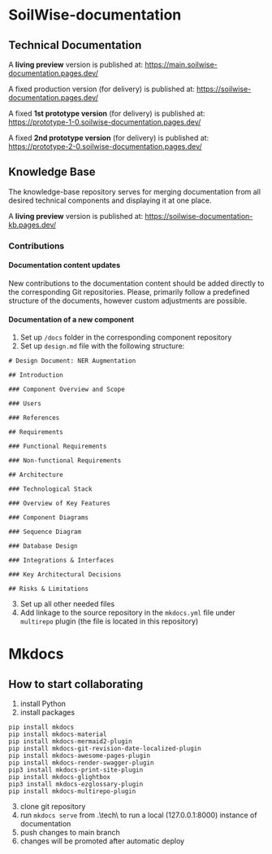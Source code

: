 # SoilWise-documentation

## Technical Documentation
A **living preview** version is published at: https://main.soilwise-documentation.pages.dev/

A fixed production version (for delivery) is published at: https://soilwise-documentation.pages.dev/

A fixed **1st prototype version** (for delivery) is published at: https://prototype-1-0.soilwise-documentation.pages.dev/

A fixed **2nd prototype version** (for delivery) is published at: https://prototype-2-0.soilwise-documentation.pages.dev/

## Knowledge Base

The knowledge-base repository serves for merging documentation from all desired technical components and displaying it at one place.

A **living preview** version is published at:  https://soilwise-documentation-kb.pages.dev/

### Contributions

#### Documentation content updates

New contributions to the documentation content should be added directly to the corresponding Git repositories. Please, primarily follow a predefined structure of the documents, however custom adjustments are possible.

#### Documentation of a new component

1. Set up `/docs` folder in the corresponding component repository
2. Set up `design.md` file with the following structure:

```
# Design Document: NER Augmentation

## Introduction

### Component Overview and Scope

### Users

### References

## Requirements

### Functional Requirements

### Non-functional Requirements

## Architecture

### Technological Stack

### Overview of Key Features

### Component Diagrams

### Sequence Diagram

### Database Design

### Integrations & Interfaces

### Key Architectural Decisions

## Risks & Limitations
```

3. Set up all other needed files
4. Add linkage to the source repository in the `mkdocs.yml` file under `multirepo` plugin (the file is located in this repository)

# Mkdocs

## How to start collaborating

1. install Python
2. install packages

```
pip install mkdocs
pip install mkdocs-material
pip install mkdocs-mermaid2-plugin
pip install mkdocs-git-revision-date-localized-plugin
pip install mkdocs-awesome-pages-plugin
pip install mkdocs-render-swagger-plugin
pip3 install mkdocs-print-site-plugin
pip install mkdocs-glightbox
pip3 install mkdocs-ezglossary-plugin
pip install mkdocs-multirepo-plugin
```

3. clone git repository
4. run `mkdocs serve` from .\tech\ to run a local (127.0.0.1:8000) instance of documentation
5. push changes to main branch
6. changes will be promoted after automatic deploy